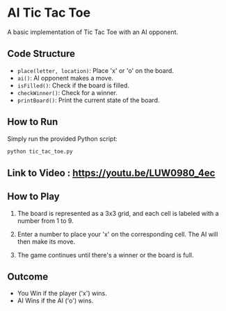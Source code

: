 # AI Tic Tac Toe

A basic implementation of Tic Tac Toe with an AI opponent.

## Code Structure

- `place(letter, location)`: Place 'x' or 'o' on the board.
- `ai()`: AI opponent makes a move.
- `isFilled()`: Check if the board is filled.
- `checkWinner()`: Check for a winner.
- `printBoard()`: Print the current state of the board.

## How to Run

Simply run the provided Python script:

```bash 
python tic_tac_toe.py
```
## Link to Video : https://youtu.be/LUW0980_4ec
## How to Play

1. The board is represented as a 3x3 grid, and each cell is labeled with a number from 1 to 9.

2. Enter a number to place your 'x' on the corresponding cell. The AI will then make its move.

3. The game continues until there's a winner or the board is full.

## Outcome

- You Win if the player ('x') wins.
- AI Wins if the AI ('o') wins.
